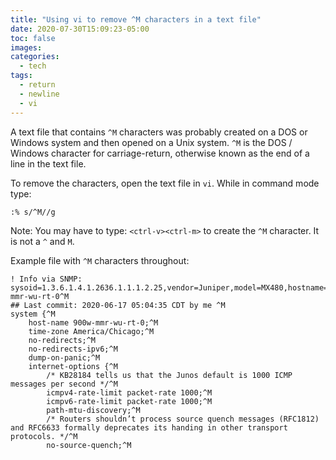 ```yaml
---
title: "Using vi to remove ^M characters in a text file"
date: 2020-07-30T15:09:23-05:00
toc: false
images:
categories:
  - tech
tags: 
  - return
  - newline
  - vi
---
```


A text file that contains `^M` characters was probably created on a DOS or Windows system and then opened on a Unix system.   `^M` is the DOS / Windows character for carriage-return, otherwise known as the end of a line in the text file.

To remove the characters, open the text file in `vi`.  While in command mode type:

```
:% s/^M//g
```

Note: You may have to type: `<ctrl-v><ctrl-m>` to create the `^M` character.  It is not a `^` and `M`.

Example file with `^M` characters throughout:

```
! Info via SNMP: sysoid=1.3.6.1.4.1.2636.1.1.1.2.25,vendor=Juniper,model=MX480,hostname=900w-mmr-wu-rt-0^M
## Last commit: 2020-06-17 05:04:35 CDT by me ^M
system {^M
    host-name 900w-mmr-wu-rt-0;^M
    time-zone America/Chicago;^M
    no-redirects;^M
    no-redirects-ipv6;^M
    dump-on-panic;^M
    internet-options {^M
        /* KB28184 tells us that the Junos default is 1000 ICMP messages per second */^M
        icmpv4-rate-limit packet-rate 1000;^M
        icmpv6-rate-limit packet-rate 1000;^M
        path-mtu-discovery;^M
        /* Routers shouldn’t process source quench messages (RFC1812) and RFC6633 formally deprecates its handing in other transport protocols. */^M
        no-source-quench;^M
```

